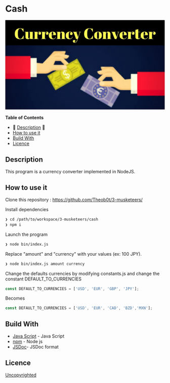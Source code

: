 # Cash

<img src="imgcash.jpg" >

<!-- START doctoc generated TOC please keep comment here to allow auto update -->
<!-- DON'T EDIT THIS SECTION, INSTEAD RE-RUN doctoc TO UPDATE -->
**Table of Contents**

- :speech_balloon: [Description](#-description) 💬
- [How to use it](#-how-use-it)
- [Build With](#-build-with)
- [Licence](#-licence)

## Description

This program is a currency converter implemented in NodeJS.


## How to use it

Clone this repository : https://github.com/Theob0t/3-musketeers/

Install dependencies
```sh
❯ cd /path/to/workspace/3-musketeers/cash
❯ npm i
```

Launch the program
```sh
❯ node bin/index.js
```

Replace "amount" and "currency" with your values (ex: 100 JPY).
```sh
❯ node bin/index.js amount currency
```

Change the defaults currencies by modifying constants.js and change the constant DEFAULT_TO_CURRENCIES

```javascript
const DEFAULT_TO_CURRENCIES = ['USD', 'EUR', 'GBP', 'JPY'];
```
Becomes
```javascript
const DEFAULT_TO_CURRENCIES = ['USD', 'EUR', 'CAD', 'BZD','MXN'];
```

## Build With 

* [Java Script](https://www.javascript.com/) - Java Script 
* [npm](https://www.npmjs.com/) - Node js 
* [JSDoc](http://usejsdoc.org/)- JSDoc format


## Licence

[Uncopyrighted](http://zenhabits.net/uncopyright/)
